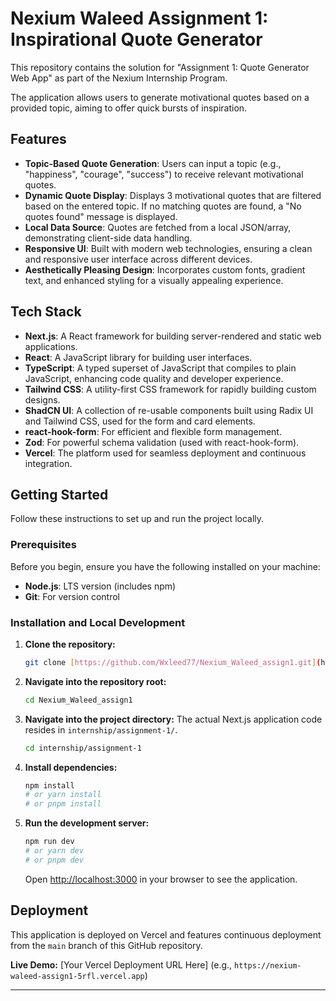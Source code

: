# Nexium Waleed Assignment 1: Inspirational Quote Generator

This repository contains the solution for "Assignment 1: Quote Generator Web App" as part of the Nexium Internship Program.

The application allows users to generate motivational quotes based on a provided topic, aiming to offer quick bursts of inspiration.

## Features

* **Topic-Based Quote Generation**: Users can input a topic (e.g., "happiness", "courage", "success") to receive relevant motivational quotes.
* **Dynamic Quote Display**: Displays 3 motivational quotes that are filtered based on the entered topic. If no matching quotes are found, a "No quotes found" message is displayed.
* **Local Data Source**: Quotes are fetched from a local JSON/array, demonstrating client-side data handling.
* **Responsive UI**: Built with modern web technologies, ensuring a clean and responsive user interface across different devices.
* **Aesthetically Pleasing Design**: Incorporates custom fonts, gradient text, and enhanced styling for a visually appealing experience.

## Tech Stack

* **Next.js**: A React framework for building server-rendered and static web applications.
* **React**: A JavaScript library for building user interfaces.
* **TypeScript**: A typed superset of JavaScript that compiles to plain JavaScript, enhancing code quality and developer experience.
* **Tailwind CSS**: A utility-first CSS framework for rapidly building custom designs.
* **ShadCN UI**: A collection of re-usable components built using Radix UI and Tailwind CSS, used for the form and card elements.
* **react-hook-form**: For efficient and flexible form management.
* **Zod**: For powerful schema validation (used with react-hook-form).
* **Vercel**: The platform used for seamless deployment and continuous integration.

## Getting Started

Follow these instructions to set up and run the project locally.

### Prerequisites

Before you begin, ensure you have the following installed on your machine:

* **Node.js**: LTS version (includes npm)
* **Git**: For version control

### Installation and Local Development

1.  **Clone the repository:**
    ```bash
    git clone [https://github.com/Wxleed77/Nexium_Waleed_assign1.git](https://github.com/Wxleed77/Nexium_Waleed_assign1.git)
    ```
2.  **Navigate into the repository root:**
    ```bash
    cd Nexium_Waleed_assign1
    ```
3.  **Navigate into the project directory:**
    The actual Next.js application code resides in `internship/assignment-1/`.
    ```bash
    cd internship/assignment-1
    ```
4.  **Install dependencies:**
    ```bash
    npm install
    # or yarn install
    # or pnpm install
    ```
5.  **Run the development server:**
    ```bash
    npm run dev
    # or yarn dev
    # or pnpm dev
    ```
    Open [http://localhost:3000](http://localhost:3000) in your browser to see the application.

## Deployment

This application is deployed on Vercel and features continuous deployment from the `main` branch of this GitHub repository.

**Live Demo:** [Your Vercel Deployment URL Here] (e.g., `https://nexium-waleed-assign1-5rfl.vercel.app`)

---